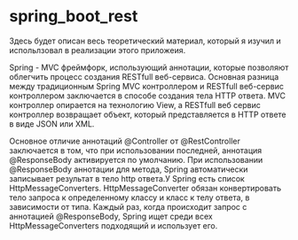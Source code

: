 # spring_boot_rest

 Здесь будет описан весь теоретический материал, который я изучил и испольлзовал в реализации этого приложеия.
 
 Spring - MVC фреймфорк, использующий аннотации, которые позволяют облегчить процесс создания RESTfull веб-сервиса.
 Основная разница между традиционным Spring MVC контроллером и RESTfull веб-сервис контроллером заключается в 
 способе создания тела HTTP ответа. MVC контроллер опирается на технологию View, а RESTfull веб сервис контроллер
 возвращает объект, который представляется в HTTP ответе  в виде JSON или XML.
 
 Основное отличие аннотаций @Controller от @RestController заключается в том, что при использовании последней,
 аннотация @ResponseBody активируется по умолчанию. При использовании @ResponseBody аннотации для метода, Spring
 автоматически записывает результат в тело http ответа.У Spring есть список HttpMessageConverters. 
 HttpMessageConverter обязан конвертировать тело запроса к определенному классу и класс к телу ответа,
 в зависимости от типа. Каждый раз, когда происходит запрос с аннотацией @ResponseBody, Spring ищет среди всех 
 HttpMessageConverters подходящий и использует его.
 